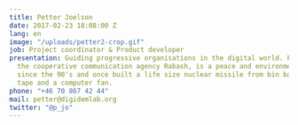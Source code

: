 ```yaml
---
title: Petter Joelson
date: 2017-02-23 18:08:00 Z
lang: en
image: "/uploads/petter2-crop.gif"
job: Project coordinator & Product developer
presentation: Guiding progressive organisations in the digital world. Previously started
  the cooperative communication agency Rabash, is a peace and environmental activist
  since the 90's and once built a life size nuclear missile from bin bags, sticky
  tape and a computer fan.
phone: "+46 70 867 42 44"
mail: petter@digidemlab.org
twitter: "@p_jo"
---
```


